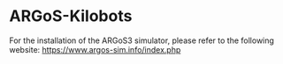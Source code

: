 # ARGoS-Kilobots
For the installation of the ARGoS3 simulator, please refer to the following website: https://www.argos-sim.info/index.php
